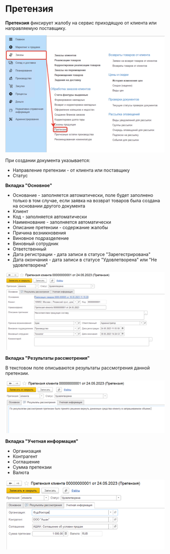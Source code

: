 # Претензия

**Претензия** фиксирует жалобу на сервис приходящую от клиента или направляемую поставщику.

[![4][4]][4]

При создании документа указывается:

- Направление претензии - от клиента или поставщику
- Статус

**Вкладка "Основное"**

- Основание - заполняется автоматически, поле будет заполнено только в том случае, если заявка на возврат товаров была создана на основании другого документа
- Клиент
- Код - заполняется автоматически
- Наименование - заполняется автоматически
- Описание претензии - содержание жалобы
- Причина возникновения
- Виновное подразделение
- Виновный сотрудник
- Ответственный
- Дата регистрации - дата записи в статусе "Зарегестрирована"
- Дата окончания - дата записи в статусе "Удовлетворена" или "Не удовлетворена"

[![1][1]][1]

**Вкладка "Результаты рассмотрения"**

В текстовом поле описываются результаты рассмотрения данной претензии.

[![2][2]][2]

**Вкладка "Учетная информация"**

- Организация
- Контрагент
- Соглашение
- Сумма претензии
- Валюта

[![3][3]][3]

[1]: Pretension.assets/1.png
[2]: Pretension.assets/2.png
[3]: Pretension.assets/3.png
[4]: Pretension.assets/4.png